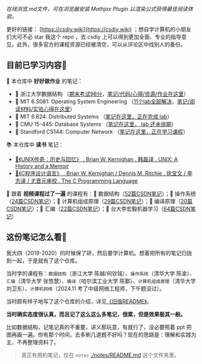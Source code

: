 *在线浏览.md文件，可在浏览器安装 Mathjax Plugin 以渲染公式获得最佳阅读体验。*

更好的链接： [https://csdiy.wiki](https://csdiy.wiki) ；想自学计算机的小朋友们大可不必 star 我这个 repo ，去 csdiy 上可以得到更加全面、专业的指导意见。此外，很多官方的课程资源已经被清空，可以从评论区中找别人的备份。

## 目前已学习内容📕

🚒 本仓库中 **好好做作业** 的笔记：
- 🚗 浙江大学数据结构 （[期末考试98分](./notes/data_structure/homeworks/ds.exam.2.md)，[笔记/代码/心得/资源/作业在这里](./notes/data_structure/README.md)）
- 🚜 MIT 6.S081: Operating System Engineering （[11个lab全部解决](./notes/mit6.s081/lab.md)，[笔记/阅读材料/实验心得在这里](./notes/mit6.s081/README.md)）
- 🚌 MIT 6.824: Distributed Systems （[笔记在这里，正在完成 lab](./notes/mit6.824/README.md)）
- 🚎 CMU 15-445: Database Systems （[笔记在这里， lab 还未排期](./notes/cmu15-445/README.md)）
- 🚙 Standford CS144: Computer Network （[笔记在这里，正在学习课程]()）

📚 本仓库中 **读书** 笔记：
- [🤴《UNIX传奇：历史与回忆》 . Brian W. Kernighan . 韩磊译 . UNIX: A History and a Memoir](./notes/books/README.md#unix传奇历史与回忆)
- [👸《C程序设计语言》 . Brian W. Kernighan / Dennis M. Ritchie . 徐宝文 / 李志译 / 尤晋元审校 . The C Programming Language](./notes/books/README.md#c程序设计语言)

🍔 跟着 **视频课程过了一遍** 的课程有：🍳 数据结构（[52篇CSDN笔记](https://blog.csdn.net/weixin_42815609/category_9239803.html)）；🥙 操作系统（[24篇CSDN笔记](https://blog.csdn.net/weixin_42815609/category_9238763.html)）；🍜 计算机组成原理（[29篇CSDN笔记](https://blog.csdn.net/weixin_42815609/category_9471944.html)）；🍩 编译原理（[20篇CSDN笔记](https://blog.csdn.net/weixin_42815609/category_9461302.html)）；🥩 汇编（[22篇CSDN笔记](https://blog.csdn.net/weixin_42815609/category_9523771.html)）；🍰 台大李宏毅机器学习（[64篇CSDN笔记](https://blog.csdn.net/weixin_42815609/category_10214178.html)）

## 这份笔记怎么看🧐

我大四（2019-2020）的时候保了研，然后要学计算机。想着把所有的笔记归拢到一起，于是就有了这个仓库。

当时学的课程有：`数据结构`（浙江大学 陈越/何钦铭）、`操作系统`（清华大学 陈渝）、`汇编`（清华大学 张悠慧）、`编译`（哈尔滨工业大学 陈鄞）、`计算机组成原理`（清华大学 刘卫东）、`计算机网络`（2024.11 考了中级网络工程师，下午题没过）。

当时颇有样子地写了这个仓库的介绍，详见[《旧版README》](./旧版README.md)。

**当时确实态度很认真，而且记了这么这么多笔记，很累，但是效果极其一般。**

比如数据结构，记笔记真的不重要，讲义那玩意，有就行了，没必要照着 ppt 把图再画一遍。你有那个时间，去多刷几道题不好吗？现在的思路是：理解和实践为主，不再整理资料了。

> 真正有用的笔记，仅在 `notes` [./notes/README.md](./notes/README.md) 这个文件夹里。
